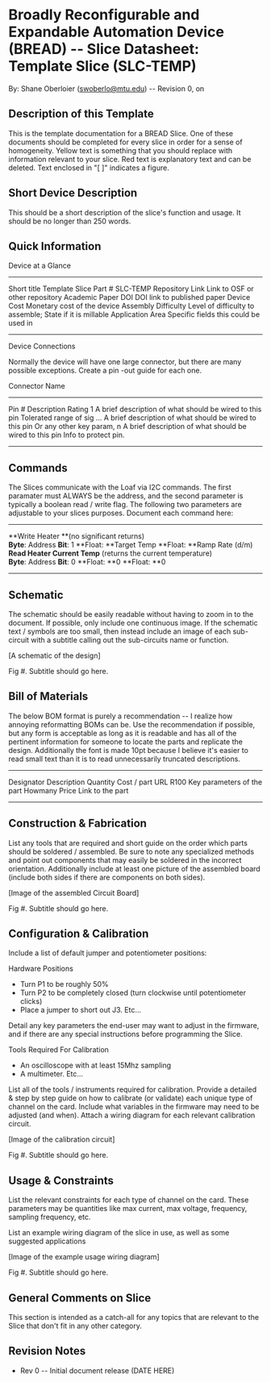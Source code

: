 # Broadly Reconfigurable and Expandable Automation Device (BREAD) -- Slice Datasheet: Template Slice (SLC-TEMP)

By: Shane Oberloier (swoberlo@mtu.edu) -- Revision 0, on

## Description of this Template

This is the template documentation for a BREAD Slice. One of these
documents should be completed for every slice in order for a sense of
homogeneity. Yellow text is something that you should replace with
information relevant to your slice. Red text is explanatory text and can
be deleted. Text enclosed in "\[ \]" indicates a figure.

## Short Device Description

This should be a short description of the slice's function and usage. It
should be no longer than 250 words.

## Quick Information

Device at a Glance

  --------------------- ----------------------------------------------------------
  Short title           Template Slice
  Part \#               SLC-TEMP
  Repository Link       Link to OSF or other repository
  Academic Paper DOI    DOI link to published paper
  Device Cost           Monetary cost of the device
  Assembly Difficulty   Level of difficulty to assemble; State if it is millable
  Application Area      Specific fields this could be used in
  --------------------- ----------------------------------------------------------

Device Connections

Normally the device will have one large connector, but there are many
possible exceptions. Create a pin -out guide for each one.

Connector Name

  -------- --------------------------------------------------------- -------------------------
  Pin \#   Description                                               Rating
  1        A brief description of what should be wired to this pin   Tolerated range of sig
  \...     A brief description of what should be wired to this pin   Or any other key param,
  n        A brief description of what should be wired to this pin   Info to protect pin.
  -------- --------------------------------------------------------- -------------------------

## Commands

The Slices communicate with the Loaf via I2C commands. The first
paramater must ALWAYS be the address, and the second parameter is
typically a boolean read / write flag. The following two parameters are
adjustable to your slices purposes. Document each command here:

  ---------------------------------------------------------------- ------------ ------------------------ ----------------------------
  **Write Heater **(no significant returns)                                                              
  **Byte**: Address                                                **Bit**: 1   **Float: **Target Temp   **Float: **Ramp Rate (d/m)
  **Read Heater Current Temp** (returns the current temperature)                                         
  **Byte**: Address                                                **Bit**: 0   **Float: **0             **Float: **0
  ---------------------------------------------------------------- ------------ ------------------------ ----------------------------

## Schematic

The schematic should be easily readable without having to zoom in to the
document. If possible, only include one continuous image. If the
schematic text / symbols are too small, then instead include an image of
each sub-circuit with a subtitle calling out the sub-circuits name or
function.

\[A schematic of the design\]

Fig #. Subtitle should go here.

## Bill of Materials

The below BOM format is purely a recommendation -- I realize how
annoying reformatting BOMs can be. Use the recommendation if possible,
but any form is acceptable as long as it is readable and has all of the
pertinent information for someone to locate the parts and replicate the
design. Additionally the font is made 10pt because I believe it's easier
to read small text than it is to read unnecessarily truncated
descriptions.

  ------------ ---------------------------- ---------- ------------- ------------------
  Designator   Description                  Quantity   Cost / part   URL
  R100         Key parameters of the part   Howmany    Price         Link to the part
  ------------ ---------------------------- ---------- ------------- ------------------

## Construction & Fabrication

List any tools that are required and short guide on the order which
parts should be soldered / assembled. Be sure to note any specialized
methods and point out components that may easily be soldered in the
incorrect orientation. Additionally include at least one picture of the
assembled board (include both sides if there are components on both
sides).

\[Image of the assembled Circuit Board\]

Fig #. Subtitle should go here.

## Configuration & Calibration

Include a list of default jumper and potentiometer positions:

Hardware Positions

-   Turn P1 to be roughly 50%
-   Turn P2 to be completely closed (turn clockwise until potentiometer
    clicks)
-   Place a jumper to short out J3. Etc...

Detail any key parameters the end-user may want to adjust in the
firmware, and if there are any special instructions before programming
the Slice.

Tools Required For Calibration

-   An oscilloscope with at least 15Mhz sampling
-   A multimeter. Etc...

List all of the tools / instruments required for calibration. Provide a
detailed & step by step guide on how to calibrate (or validate) each
unique type of channel on the card. Include what variables in the
firmware may need to be adjusted (and when). Attach a wiring diagram for
each relevant calibration circuit.

\[Image of the calibration circuit\]

Fig #. Subtitle should go here.

## Usage & Constraints

List the relevant constraints for each type of channel on the card.
These parameters may be quantities like max current, max voltage,
frequency, sampling frequency, etc.

List an example wiring diagram of the slice in use, as well as some
suggested applications

\[Image of the example usage wiring diagram\]

Fig #. Subtitle should go here.

## General Comments on Slice

This section is intended as a catch-all for any topics that are relevant
to the Slice that don't fit in any other category.

## Revision Notes

-   Rev 0 -- Initial document release (DATE HERE)
